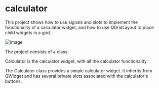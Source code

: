 # calculator

This project shows how to use signals and slots to implement the functionality of a calculator widget, and how to use QGridLayout to place child widgets in a grid.

![image](https://user-images.githubusercontent.com/75392302/141868380-331a6cd1-1f0b-452c-899a-75543cbac429.png)


The project consists of a class:

Calculator is the calculator widget, with all the calculator functionality.

The Calculator class provides a simple calculator widget. It inherits from QWidget and has several private slots associated with the calculator's buttons.
